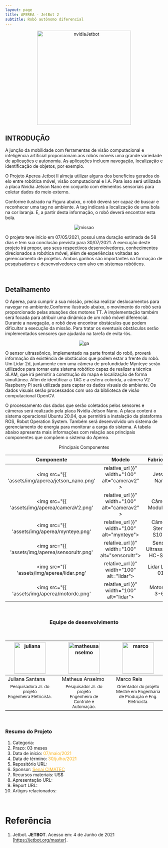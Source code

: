 ```yaml
---
layout: page
title: APEREA - JetBot 2
subtitle: Robô autônomo diferencial
---
```


<center>
<img src="{{ 'assets/img/aperea/aperea.png' | relative_url }}" width="300" text-align=center alt="nvidiaJetbot" />
</center>

## INTRODUÇÃO

A junção da mobilidade com ferramentas de visão computacional e inteligência artificial proporcionam aos robôs móveis uma grande variedade de aplicações e autonomia. As aplicações incluem navegação, localização e identificação de objetos, por exemplo.

O Projeto Aperea Jetbot II almeja utilizar alguns dos benefícios gerados do elo entre robótica móvel, visão computacional e I.A. Para isso será utilizada a placa Nvidia Jetson Nano em conjunto com elementos sensoriais para coletar dados do meio externo.

Conforme ilustrado na Figura abaixo, o robô deverá ser capaz de buscar e reconhecer uma tag no ambiente. A tag indicará a localização de uma bola na cor laranja. E, a partir desta informação, o robô deverá encontrar esta bola.

<center>
<img src="{{ 'assets/img/aperea/jetbot_mission.png' | relative_url }}" text-align=center alt="missao" />
</center>

O projeto teve início em 07/05/2021, possui uma duração estimada de 58 dias e tem sua conclusão prevista para 30/07/2021. A execução deste projeto irá propor, aos seus respectivos desenvolvedores, conhecimentos direcionados a robótica móvel, além de experiências voltadas ao gerenciamento de projetos. Ambos ganhos são importantes na formação de pesquisadores e desenvolvedores com alvo em sistemas robóticos.

<br>

## Detalhamento
O Aperea, para cumprir a sua missão, precisa realizar deslocamentos para navegar no ambiente.Conforme ilustrado abaixo, o movimento do robô será proporcionado pelas atuações dos motores TT. A implementação também será focada para atribuir uma dinâmica de um robô móvel diferencial.
Durante a navegação, o robô deve encontrar obstáculos que podem dificultar a execução da missão. Para tratar os eventuais obstáculos serão implementados sensores que ajudarão na tarefa de evita-lós.

<center>
<img src="{{ 'assets/img/aperea/esquema.png' | relative_url }}" text-align=center alt="ga" />
</center>

O sensor ultrassônico, implementado na parte frontal do robô, proverá informação da existência de obstáculos que podem estar a frente do robô.
Um Lidar 2d, juntamente com uma câmera de profundidade Mynteye serão utilizados para tornar este sistema robótico capaz de realizar a técnica SLAM, que irá permitir a construção do mapa e localização de forma simultânea.
Afim de identificar a TAG e a esfera colorida, a câmera V2 Raspberry Pi será utilizada para captar os dados visuais do ambiente. Os dados visuais serão processados com uso da biblioteca de visão computacional OpenCV.

O processamento dos dados que serão coletados pelos sensores e câmeras será realizado pela placa Nvidia Jetson Nano. A placa conterá o sistema operacional Ubuntu 20.04, que permitirá a instalação da plataforma ROS, Robot Operation System. Também será desenvolvido um sistema de gerenciamento de energia para monitorar a carga do sistema. A tabela abaixo apresenta mais informações com relação aos principais componentes que compõem o sistema do Aperea.

<center> Principais Componentes</center>

|Componente| Modelo|Fabricante| Aplicação|
|:-:|:-:|:-:|:-:|
| <center><img src="{{ 'assets/img/aperea/jetson_nano.png' | relative_url }}" width="100" alt="camerav2" >|Jetson Nano|NVIDIA| Unidade de processamento
| <center><img src="{{ 'assets/img/aperea/cameraV2.png' | relative_url }}" width="100" alt="camerav2" >|Câmera Module V2 |RaspberryPi| Detectar a TAG e a esfera
| <center><img src="{{ 'assets/img/aperea/mynteye.png' | relative_url }}" width="100" alt="mynteye">|Câmera Stereo S1030 |Mynt eye| Detectar obstáculos, localização e mapeamento
| <center><img src="{{ 'assets/img/aperea/sensorultr.png' | relative_url }}" width="100" alt="sensorultr"> |Sensor Ultrassônico HC-SR04|HC-SR04|Detectar obstáculos|
| <center><img src="{{ 'assets/img/aperea/lidar.png' | relative_url }}" width="100" alt="lidar"> |Lidar LDS-01|Robotis| Mapeamento e localização
| <center><img src="{{ 'assets/img/aperea/motordc.png' | relative_url }}" width="100" alt="lidar"> |Motor DC 3-6v|Rob| Deslocamento


<br/>

<center>
<h3 class="post-title">Equipe de desenvolvimento</h3><br/>
</center>
<div class="row">

<div class=" col-xl-auto offset-xl-0 col-lg-4 offset-lg-0">
<table class="table-borderless highlight">
<thead>
<tr>
<th><center><img src="{{ 'assets/img/marco.jpg' | relative_url }}" width="100" alt="juliana" class="img-fluid rounded-circle" /></center></th>
<th></th>
<th><center><img src="{{ 'assets/img/marco.jpg' | relative_url }}" width="100" alt="matheusanselmo" class="img-fluid rounded-circle"/></center></th>
<th></th>
<th><center><img src="{{ 'assets/img/marco.jpg' | relative_url }}" width="100" alt="marco" class="img-fluid rounded-circle"/></center></th>
</tr>
</thead>
<tbody>
<tr class="font-weight-bolder" style="text-align: center margin-top: 0">
<td width="33.33%">Juliana Santana</td>
<td></td>
<td width="33.33%">Matheus Anselmo</td>
<td></td>
<td width="33.33%">Marco Reis</td>
</tr>
<tr style="text-align: center" >
<td style="vertical-align: top"><small>Pesquisadora Jr. do projeto <br>Engenheira Eletricista.</small></td>
<td></td>
<td style="vertical-align: top"><small>Pesquisador Jr. do projeto <br>Engenheiro de Controle e Automação.</small></td>
<td></td>
<td style="vertical-align: top"><small>Orientador do projeto <br>Mestre em Engenharia de Produção e Eng. Eletricista.</small></td>
</tr>
</tbody>
</table>
</div>
</div>

<br>

### Resumo do Projeto
1. Categoria: 
2. Prazo: 03 meses
3. Data de início: <font color="#fbb117">07/maio/2021</font>
4. Data de término: <font color="#fbb117">30/julho/2021</font>
5. Repositório URL: 
6. Sponsor: <a href="http://www.senaicimatec.com.br/en/"><font color="#fbb117">Senai CIMATEC</font></a>
7. Recursos materiais: US$
8. Apresentação URL:
9. Report URL: 
10. Artigos relacionados: 

<br>

# Referência
1. Jetbot. **JETBOT**. Acesso em: 4 de Junho de 2021 [https://jetbot.org/master].
